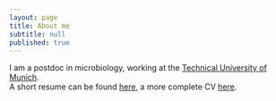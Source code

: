 ```yaml
---
layout: page
title: About me
subtitle: null
published: true
---
```



I am a postdoc in microbiology, working at the [Technical University of Munich](https://www.tum.de/).   
A short resume can be found [here](https://angelovangel.github.io/resume), a more complete CV [here](https://angelovangel.github.io/cv).
